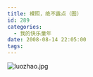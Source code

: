 ```yaml
---
title: 裸照，绝不露点（图）
id: 289
categories:
  - 我的快乐童年
date: 2008-08-14 22:05:00
tags:
---
```


![luozhao.jpg](http://www.candreams.com/images/2008/08/luozhao-tn.jpg "luozhao.jpg")
